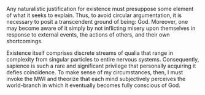 Any naturalistic justification for existence must presuppose some element of what it seeks to explain. Thus, to avoid circular argumentation, it is necessary to posit a transcendent ground of being: God. Moreover, one may become aware of it simply by not inflicting misery upon themselves in response to external events, the actions of others, and their own shortcomings.

Existence itself comprises discrete streams of qualia that range in complexity from singular particles to entire nervous systems. Consequently, sapience is such a rare and significant privilege that personally acquiring it defies coincidence. To make sense of my circumstances, then, I must invoke the MWI and theorize that each mind subjectively perceives the world-branch in which it eventually becomes fully conscious of God.